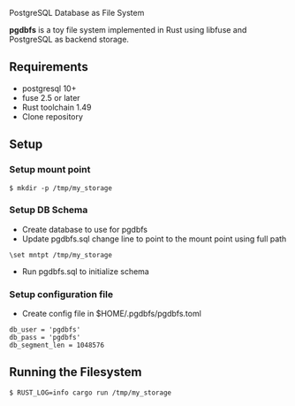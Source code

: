 PostgreSQL Database as File System

**pgdbfs** is a toy file system implemented in Rust using libfuse and PostgreSQL as backend storage.

## Requirements
- postgresql 10+
- fuse 2.5 or later
- Rust toolchain 1.49
- Clone repository 

## Setup

### Setup mount point
```
$ mkdir -p /tmp/my_storage
```

### Setup DB Schema

- Create database to use for pgdbfs
- Update pgdbfs.sql change line to point to the mount point using full path
```
\set mntpt /tmp/my_storage
```
- Run pgdbfs.sql to initialize schema

### Setup configuration file

- Create config file in $HOME/.pgdbfs/pgdbfs.toml

```db_host = 'localhost'
db_user = 'pgdbfs'
db_pass = 'pgdbfs'
db_segment_len = 1048576
```
## Running the Filesystem
```
$ RUST_LOG=info cargo run /tmp/my_storage
```
